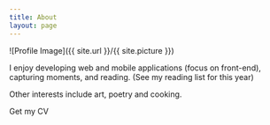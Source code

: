 ```yaml
---
title: About
layout: page
---
```

<style>
a:link {
    text-decoration: none;
}

a:visited {
    text-decoration: none;
}

a:hover {
    text-decoration: none;
}

a:active {
    text-decoration: none;
}
</style>
![Profile Image]({{ site.url }}/{{ site.picture }})

<p>I enjoy developing web and mobile applications (focus on front-end), capturing moments, and reading. <a href="/books">(See my reading list for this year)</a>
</p>
<p>Other interests include art, poetry and cooking.

<p>
<a href="https://drive.google.com/file/d/1E8-w9lOBE8Ef4mACMdcHb0XUFuHT3JKa/view?usp=sharing" target="_blank">Get my CV</a>
</p>
